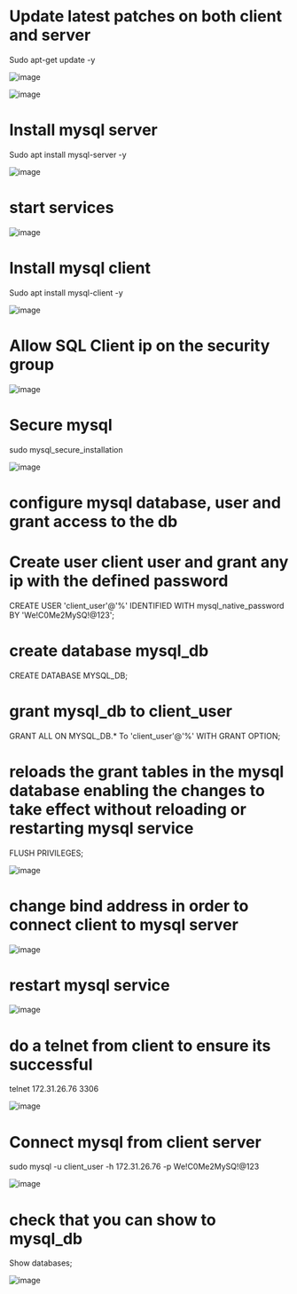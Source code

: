 # Update latest patches on both client and server
Sudo apt-get update -y
 
![image](https://user-images.githubusercontent.com/49937302/116799516-957f7100-ab2c-11eb-90a3-6f4db9a551a9.png)

![image](https://user-images.githubusercontent.com/49937302/116799520-99ab8e80-ab2c-11eb-9a67-d1cefed49f72.png)

 # Install mysql server
Sudo apt install mysql-server -y

![image](https://user-images.githubusercontent.com/49937302/116799531-a8924100-ab2c-11eb-9560-79d4521092cf.png)

# start services
 
![image](https://user-images.githubusercontent.com/49937302/116799539-be076b00-ab2c-11eb-98d3-d97ac4300652.png)

# Install mysql client
Sudo apt install mysql-client -y

![image](https://user-images.githubusercontent.com/49937302/116799542-c5c70f80-ab2c-11eb-8c96-b2e729f22a6f.png)

# Allow SQL Client ip on the security group

![image](https://user-images.githubusercontent.com/49937302/116799543-ce1f4a80-ab2c-11eb-8611-37153df7b4d7.png)

# Secure mysql
sudo mysql_secure_installation

![image](https://user-images.githubusercontent.com/49937302/116799546-d6778580-ab2c-11eb-9bad-c7b4015bce1b.png)
 
# configure mysql database, user and grant access to the db

# Create user client user and grant any ip with the defined password
CREATE USER 'client_user'@'%' IDENTIFIED WITH mysql_native_password BY 'We!C0Me2MySQ!@123';
# create database mysql_db
CREATE DATABASE MYSQL_DB;
# grant mysql_db to client_user
GRANT ALL ON MYSQL_DB.* To 'client_user'@'%' WITH GRANT OPTION;
# reloads the grant tables in the mysql database enabling the changes to take effect without reloading or restarting mysql service
FLUSH PRIVILEGES;

![image](https://user-images.githubusercontent.com/49937302/116799559-e5f6ce80-ab2c-11eb-81ee-4b0de8ac3d30.png)

# change bind address in order to connect client to mysql server

![image](https://user-images.githubusercontent.com/49937302/116799561-ebecaf80-ab2c-11eb-8b34-626e1c3aed6c.png)


# restart mysql service
 
![image](https://user-images.githubusercontent.com/49937302/116799564-f1e29080-ab2c-11eb-8c49-bb6240c9dc2a.png)
 
# do a telnet from client to ensure its successful
telnet 172.31.26.76 3306
 
![image](https://user-images.githubusercontent.com/49937302/116799569-fb6bf880-ab2c-11eb-9cfe-7d0a6637c6ca.png)
  
# Connect mysql from client server
sudo mysql -u client_user -h 172.31.26.76 -p
We!C0Me2MySQ!@123

![image](https://user-images.githubusercontent.com/49937302/116799572-032b9d00-ab2d-11eb-911b-d1eea741e042.png)

# check that you can show to mysql_db
Show databases;
 
![image](https://user-images.githubusercontent.com/49937302/116799575-09217e00-ab2d-11eb-89fd-a94c4cbfc61c.png)
